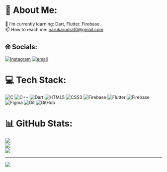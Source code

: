 # 💫 About Me:
🌱 I’m currently learning: Dart, Flutter, Firebase.<br>📫 How to reach me: narukarudra10@gmail.com


## 🌐 Socials:
[![Instagram](https://img.shields.io/badge/Instagram-%23E4405F.svg?logo=Instagram&logoColor=white)](https://instagram.com/narukarudra_10)  [![email](https://img.shields.io/badge/Email-D14836?logo=gmail&logoColor=white)](mailto:narukarudra10@gmail.com) 

# 💻 Tech Stack:
![C](https://img.shields.io/badge/c-%2300599C.svg?style=for-the-badge&logo=c&logoColor=white) ![C++](https://img.shields.io/badge/c++-%2300599C.svg?style=for-the-badge&logo=c%2B%2B&logoColor=white) ![Dart](https://img.shields.io/badge/dart-%230175C2.svg?style=for-the-badge&logo=dart&logoColor=white) ![HTML5](https://img.shields.io/badge/html5-%23E34F26.svg?style=for-the-badge&logo=html5&logoColor=white) ![CSS3](https://img.shields.io/badge/css3-%231572B6.svg?style=for-the-badge&logo=css3&logoColor=white) ![Firebase](https://img.shields.io/badge/firebase-%23039BE5.svg?style=for-the-badge&logo=firebase) ![Flutter](https://img.shields.io/badge/Flutter-%2302569B.svg?style=for-the-badge&logo=Flutter&logoColor=white) ![Firebase](https://img.shields.io/badge/firebase-a08021?style=for-the-badge&logo=firebase&logoColor=ffcd34) ![Figma](https://img.shields.io/badge/figma-%23F24E1E.svg?style=for-the-badge&logo=figma&logoColor=white) ![Git](https://img.shields.io/badge/git-%23F05033.svg?style=for-the-badge&logo=git&logoColor=white) ![GitHub](https://img.shields.io/badge/github-%23121011.svg?style=for-the-badge&logo=github&logoColor=white)
# 📊 GitHub Stats:
![](https://github-readme-stats.vercel.app/api?username=rudranaruka2310&theme=default&hide_border=false&include_all_commits=false&count_private=false)<br/>
![](https://nirzak-streak-stats.vercel.app/?user=rudranaruka2310&theme=default&hide_border=false)<br/>
![](https://github-readme-stats.vercel.app/api/top-langs/?username=rudranaruka2310&theme=default&hide_border=false&include_all_commits=false&count_private=false&layout=compact)

---
[![](https://visitcount.itsvg.in/api?id=rudranaruka2310&icon=0&color=0)](https://visitcount.itsvg.in)

<!-- Proudly created with GPRM ( https://gprm.itsvg.in ) -->
